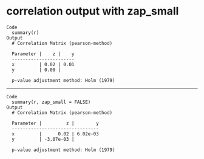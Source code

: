 # correlation output with zap_small

    Code
      summary(r)
    Output
      # Correlation Matrix (pearson-method)
      
      Parameter |    z |    y
      -----------------------
      x         | 0.02 | 0.01
      y         | 0.00 |     
      
      p-value adjustment method: Holm (1979)

---

    Code
      summary(r, zap_small = FALSE)
    Output
      # Correlation Matrix (pearson-method)
      
      Parameter |         z |        y
      --------------------------------
      x         |      0.02 | 6.02e-03
      y         | -3.07e-03 |         
      
      p-value adjustment method: Holm (1979)

